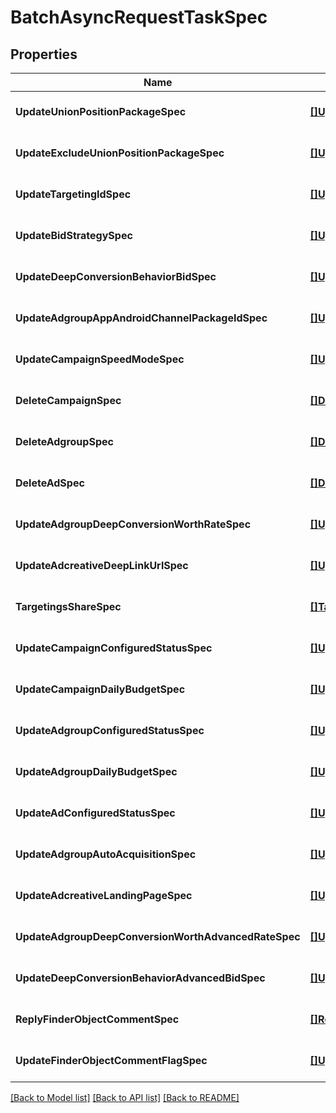 # BatchAsyncRequestTaskSpec

## Properties
Name | Type | Description | Notes
------------ | ------------- | ------------- | -------------
**UpdateUnionPositionPackageSpec** | [**[]UpdateUnionPositionPackageItem**](update_union_position_package_item.md) |  | [optional] [default to null]
**UpdateExcludeUnionPositionPackageSpec** | [**[]UpdateExcludeUnionPositionPackageItem**](update_exclude_union_position_package_item.md) |  | [optional] [default to null]
**UpdateTargetingIdSpec** | [**[]UpdateTargetingIdItem**](update_targeting_id_item.md) |  | [optional] [default to null]
**UpdateBidStrategySpec** | [**[]UpdateBidStrategyItem**](update_bid_strategy_item.md) |  | [optional] [default to null]
**UpdateDeepConversionBehaviorBidSpec** | [**[]UpdateDeepConversionBehaviorBidItem**](update_deep_conversion_behavior_bid_item.md) |  | [optional] [default to null]
**UpdateAdgroupAppAndroidChannelPackageIdSpec** | [**[]UpdateAdgroupAppAndroidChannelPackageIdItem**](update_adgroup_app_android_channel_package_id_item.md) |  | [optional] [default to null]
**UpdateCampaignSpeedModeSpec** | [**[]UpdateCampaignSpeedModeItem**](update_campaign_speed_mode_item.md) |  | [optional] [default to null]
**DeleteCampaignSpec** | [**[]DeleteCampaignItem**](delete_campaign_item.md) |  | [optional] [default to null]
**DeleteAdgroupSpec** | [**[]DeleteAdgroupItem**](delete_adgroup_item.md) |  | [optional] [default to null]
**DeleteAdSpec** | [**[]DeleteAdItem**](delete_ad_item.md) |  | [optional] [default to null]
**UpdateAdgroupDeepConversionWorthRateSpec** | [**[]UpdateAdgroupDeepConversionWorthRateItem**](update_adgroup_deep_conversion_worth_rate_item.md) |  | [optional] [default to null]
**UpdateAdcreativeDeepLinkUrlSpec** | [**[]UpdateAdcreativeDeepLinkUrlItem**](update_adcreative_deep_link_url_item.md) |  | [optional] [default to null]
**TargetingsShareSpec** | [**[]TargetingsShareItem**](targetings_share_item.md) |  | [optional] [default to null]
**UpdateCampaignConfiguredStatusSpec** | [**[]UpdateCampaignConfiguredStatusItem**](update_campaign_configured_status_item.md) |  | [optional] [default to null]
**UpdateCampaignDailyBudgetSpec** | [**[]UpdateCampaignDailyBudgetItem**](update_campaign_daily_budget_item.md) |  | [optional] [default to null]
**UpdateAdgroupConfiguredStatusSpec** | [**[]UpdateAdgroupConfiguredStatusItem**](update_adgroup_configured_status_item.md) |  | [optional] [default to null]
**UpdateAdgroupDailyBudgetSpec** | [**[]UpdateAdgroupDailyBudgetItem**](update_adgroup_daily_budget_item.md) |  | [optional] [default to null]
**UpdateAdConfiguredStatusSpec** | [**[]UpdateAdConfiguredStatusItem**](update_ad_configured_status_item.md) |  | [optional] [default to null]
**UpdateAdgroupAutoAcquisitionSpec** | [**[]UpdateAdgroupAutoAcquisitionItem**](update_adgroup_auto_acquisition_item.md) |  | [optional] [default to null]
**UpdateAdcreativeLandingPageSpec** | [**[]UpdateAdcreativeLandingPageItem**](update_adcreative_landing_page_item.md) |  | [optional] [default to null]
**UpdateAdgroupDeepConversionWorthAdvancedRateSpec** | [**[]UpdateAdgroupDeepConversionWorthAdvancedRateItem**](update_adgroup_deep_conversion_worth_advanced_rate_item.md) |  | [optional] [default to null]
**UpdateDeepConversionBehaviorAdvancedBidSpec** | [**[]UpdateDeepConversionBehaviorAdvancedBidItem**](update_deep_conversion_behavior_advanced_bid_item.md) |  | [optional] [default to null]
**ReplyFinderObjectCommentSpec** | [**[]ReplyFinderObjectCommentItem**](reply_finder_object_comment_item.md) |  | [optional] [default to null]
**UpdateFinderObjectCommentFlagSpec** | [**[]UpdateFinderObjectCommentFlagItem**](update_finder_object_comment_flag_item.md) |  | [optional] [default to null]

[[Back to Model list]](../README.md#documentation-for-models) [[Back to API list]](../README.md#documentation-for-api-endpoints) [[Back to README]](../README.md)



